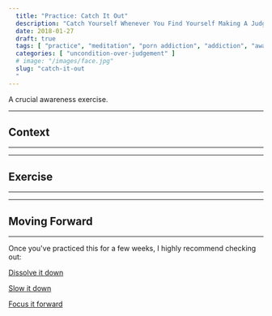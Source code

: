 ```yaml
---
  title: "Practice: Catch It Out"
  description: "Catch Yourself Whenever You Find Yourself Making A Judgement. The Idea Is Not To React, But Instead To Acknowledge That You've Made A Judgement And To Move On."
  date: 2018-01-27
  draft: true
  tags: [ "practice", "meditation", "porn addiction", "addiction", "awareness", "awareness exercises", "perspective", "nofap", "neverfap", "neverfap deluxe" ]
  categories: [ "uncondition-over-judgement" ]
  # image: "/images/face.jpg"
  slug: "catch-it-out
  "
---
```


A crucial awareness exercise.


<hr />

## Context

<hr />


<hr />

## Exercise

<hr />


<hr />

## Moving Forward

<hr />

Once you've practiced this for a few weeks, I highly recommend checking out: 

<a class="link" href="/articles/dissolve-it-down">Dissolve it down</a>

<a class="link" href="/articles/slow-it-down">Slow it down</a>

<a class="link" href="/articles/focus-it-forward">Focus it forward</a>

<!-- 
## Additional Resources  -->

<!-- maybe link to other  -->

